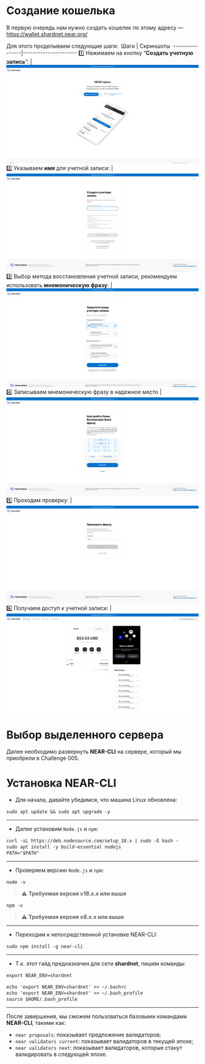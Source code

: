 Создание кошелька
===
В первую очередь нам нужно создать кошелек по этому адресу — <https://wallet.shardnet.near.org/>

Для этого проделываем следующие шаги:
 Шаги | Скриншоты 
----------------|----------------------
1️⃣ Нажимаем на кнопку “**Создать учетную запись**”:       | ![Создание учетой записи](https://github.com/BTCSecure/stakewars-3/blob/main/images/challenge-001/0.1%20-%20wallet.png)
2️⃣ Указываем **имя** для учетной записи:       | ![Имя учетной записи](https://github.com/BTCSecure/stakewars-3/blob/main/images/challenge-001/0.2%20-%20wallet.png)
3️⃣ Выбор метода восстановления учетной записи, рекомендуем использовать **мнемоническую фразу**:   | ![Выбор метода восстановления](https://github.com/BTCSecure/stakewars-3/blob/main/images/challenge-001/0.3%20-%20wallet.png)
4️⃣ Записываем мнемоническую фразу в надежное место       | ![Мнемоническая фраза](https://github.com/BTCSecure/stakewars-3/blob/main/images/challenge-001/0.4.1%20-%20wallet.png)
5️⃣ Проходим проверку:    | ![Проверка](https://github.com/BTCSecure/stakewars-3/blob/main/images/challenge-001/0.5.1%20-%20wallet.png)
6️⃣ Получаем доступ к учетной записи:    | ![Доступ к учетной записи](https://github.com/BTCSecure/stakewars-3/blob/main/images/challenge-001/0.6%20-%20wallet.png)

Выбор выделенного сервера
===
Далее необходимо развернуть **NEAR-CLI** на сервере, который мы приобрели в Challenge 005.

Установка NEAR-CLI
===
* Для начала, давайте убедимся, что машина Linux обновлена:
```
sudo apt update && sudo apt upgrade -y
```
***
* Далее установим `Node.js` и `npm`:
```
curl -sL https://deb.nodesource.com/setup_18.x | sudo -E bash -
sudo apt install -y build-essential nodejs
PATH="$PATH"
```
***
* Проверяем версию `Node.js` и `npm`:
```
node -v
```
>⚠️ **Требуемая версия _v18.x.x_ или выше**


```
npm -v
```
>⚠️ **Требуемая версия _v8.x.x_ или выше**
***
* Переходим к непосредственной установке NEAR-CLI:
```
sudo npm install -g near-cli
```
***
* Т.к. этот гайд предназначен для сети **shardnet**, пишем команды:
```
export NEAR_ENV=shardnet
```

```
echo 'export NEAR_ENV=shardnet' >> ~/.bashrc
echo 'export NEAR_ENV=shardnet' >> ~/.bash_profile 
source $HOME/.bash_profile
```
***
После завершения, мы сможем пользоваться базовыми командами **NEAR-CLI**, такими как:
* `near proposals`: показывает предложение валидаторов;
* `near validators current`: показывает валидаторов в текущей эпохе;
* `near validators next`: показывает валидаторов, которые станут валидировать в следующей эпохе.
